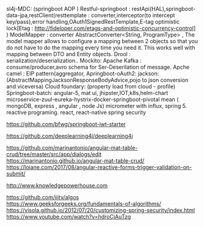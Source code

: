 sl4j-MDC: (springboot AOP )
Restful-springboot : restApi(HAL),springboot-data-jpa,restClient(resttemplate : converter,interceptor(to intercept key/pass),error handling,OAuth1SignedRestTemplate,E-tag optimistic lock[Etag : http://fideloper.com/etags-and-optimistic-concurrency-control] )
ModelMapper : converter AbstractConverter<String, ProgramType> , The model mapper allows to configure a mapping between 2 objects so that you do not have to do the mapping every time you need it. This works well with mapping between DTO and Entity objects.
Drool : serialization/deserialization..
Mockito:
Apache Kafka : consume/producer,avro schema for Ser-Deserilation of message.
Apche camel : EIP pattern(aggregator,
Apringboot-oAuth2:
jackson: (AbstractMappingJacksonResponseBodyAdvice,pojo to json conversion and viceversa)
Cloud foundary: (property load from cloud - profile)
Springboot-batch:
angular-5, mat ui,
jhipster,IOT,k8s,helm-chart
microservice-zuul-eureka-hystrix-docker-springboot-pivotal
mean ( mongoDB, express , angular , node Js)
micrometer with influx, spring 5. reactive programing.
react, react-native
spring security


https://github.com/bfwg/springboot-jwt-starter

https://github.com/deeplearning4j/deeplearning4j

https://github.com/marinantonio/angular-mat-table-crud/tree/master/src/app/dialogs/edit
https://marinantonio.github.io/angular-mat-table-crud/
https://loiane.com/2017/08/angular-reactive-forms-trigger-validation-on-submit/

http://www.knowledgepowerhouse.com

https://github.com/iiitv/algos
https://www.geeksforgeeks.org/fundamentals-of-algorithms/
https://visola.github.io/2012/07/20/customizing-spring-security/index.html
https://www.youtube.com/watch?v=hdroCjAuTzg




